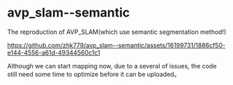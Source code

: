 # avp_slam--semantic
The reproduction of AVP_SLAM(which use semantic segmentation method!)

https://github.com/zhk779/avp_slam--semantic/assets/16199731/1886cf50-e144-4556-a61d-49344560c1c1

Although we can start mapping now, due to a several of issues, the code still need some time to optimize before it can be uploaded。
